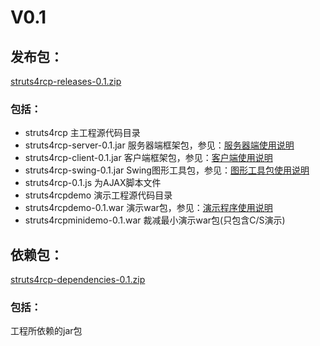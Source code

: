 # V0.1 #
## 发布包： ##
[struts4rcp-releases-0.1.zip](http://struts4rcp.googlecode.com/files/struts4rcp-releases-0.1.zip)
### 包括： ###
  * struts4rcp 主工程源代码目录
  * struts4rcp-server-0.1.jar 服务器端框架包，参见：[服务器端使用说明](http://code.google.com/p/struts4rcp/wiki/server)
  * struts4rcp-client-0.1.jar 客户端框架包，参见：[客户端使用说明](http://code.google.com/p/struts4rcp/wiki/client)
  * struts4rcp-swing-0.1.jar Swing图形工具包，参见：[图形工具包使用说明](http://code.google.com/p/struts4rcp/wiki/gui)
  * struts4rcp-0.1.js 为AJAX脚本文件
  * struts4rcpdemo 演示工程源代码目录
  * struts4rcpdemo-0.1.war 演示war包，参见：[演示程序使用说明](http://code.google.com/p/struts4rcp/wiki/demo)
  * struts4rcpminidemo-0.1.war 裁减最小演示war包(只包含C/S演示)
## 依赖包： ##
[struts4rcp-dependencies-0.1.zip](http://struts4rcp.googlecode.com/files/struts4rcp-dependencies-0.1.zip)
### 包括： ###
工程所依赖的jar包